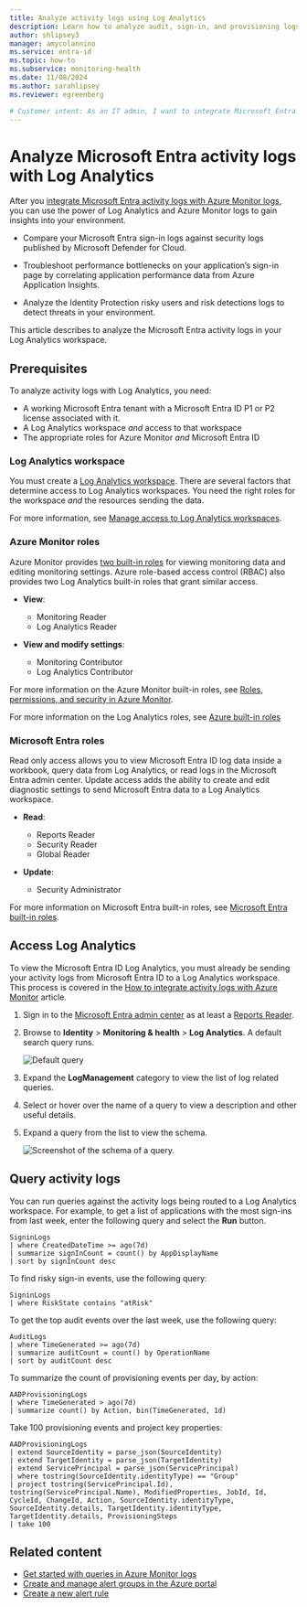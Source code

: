 ```yaml
---
title: Analyze activity logs using Log Analytics
description: Learn how to analyze audit, sign-in, and provisioning logs Microsoft Entra ID using Log Analytics queries.
author: shlipsey3
manager: amycolannino
ms.service: entra-id
ms.topic: how-to
ms.subservice: monitoring-health
ms.date: 11/08/2024
ms.author: sarahlipsey
ms.reviewer: egreenberg

# Customer intent: As an IT admin, I want to integrate Microsoft Entra activity logs with Azure Monitor logs so that I can analyze the logs with Log Analytics.
---
```


# Analyze Microsoft Entra activity logs with Log Analytics

After you [integrate Microsoft Entra activity logs with Azure Monitor logs](./howto-integrate-activity-logs-with-azure-monitor-logs.yml), you can use the power of Log Analytics and Azure Monitor logs to gain insights into your environment.

* Compare your Microsoft Entra sign-in logs against security logs published by Microsoft Defender for Cloud.
  
* Troubleshoot performance bottlenecks on your application’s sign-in page by correlating application performance data from Azure Application Insights.

* Analyze the Identity Protection risky users and risk detections logs to detect threats in your environment.

This article describes to analyze the Microsoft Entra activity logs in your Log Analytics workspace. 

## Prerequisites

To analyze activity logs with Log Analytics, you need:

* A working Microsoft Entra tenant with a Microsoft Entra ID P1 or P2 license associated with it.
* A Log Analytics workspace *and* access to that workspace
* The appropriate roles for Azure Monitor *and* Microsoft Entra ID

### Log Analytics workspace

You must create a [Log Analytics workspace](/azure/azure-monitor/logs/quick-create-workspace). There are several factors that determine access to Log Analytics workspaces. You need the right roles for the workspace *and* the resources sending the data.

For more information, see [Manage access to Log Analytics workspaces](/azure/azure-monitor/logs/manage-access).

### Azure Monitor roles

Azure Monitor provides [two built-in roles](/azure/azure-monitor/roles-permissions-security#monitoring-reader) for viewing monitoring data and editing monitoring settings. Azure role-based access control (RBAC) also provides two Log Analytics built-in roles that grant similar access.

* **View**:
  * Monitoring Reader
  * Log Analytics Reader

* **View and modify settings**:
  * Monitoring Contributor
  * Log Analytics Contributor

For more information on the Azure Monitor built-in roles, see [Roles, permissions, and security in Azure Monitor](/azure/azure-monitor/roles-permissions-security#monitoring-reader).

For more information on the Log Analytics roles, see [Azure built-in roles](/azure/role-based-access-control/built-in-roles#log-analytics-contributor)

### Microsoft Entra roles
<a name='azure-ad-roles'></a>

Read only access allows you to view Microsoft Entra ID log data inside a workbook, query data from Log Analytics, or read logs in the Microsoft Entra admin center. Update access adds the ability to create and edit diagnostic settings to send Microsoft Entra data to a Log Analytics workspace.

* **Read**:
  * Reports Reader
  * Security Reader
  * Global Reader

* **Update**:
  * Security Administrator

For more information on Microsoft Entra built-in roles, see [Microsoft Entra built-in roles](../role-based-access-control/permissions-reference.md).

## Access Log Analytics

To view the Microsoft Entra ID Log Analytics, you must already be sending your activity logs from Microsoft Entra ID to a Log Analytics workspace. This process is covered in the [How to integrate activity logs with Azure Monitor](howto-integrate-activity-logs-with-azure-monitor-logs.yml) article.


1. Sign in to the [Microsoft Entra admin center](https://entra.microsoft.com) as at least a [Reports Reader](../role-based-access-control/permissions-reference.md#reports-reader).

1. Browse to **Identity** > **Monitoring & health** > **Log Analytics**. A default search query runs.

    ![Default query](media/howto-analyze-activity-logs-log-analytics/default-query.png)

1. Expand the **LogManagement** category to view the list of log related queries.

1. Select or hover over the name of a query to view a description and other useful details.

1. Expand a query from the list to view the schema.

    ![Screenshot of the schema of a query.](media/howto-analyze-activity-logs-log-analytics/log-analytics-query-schema.png)

## Query activity logs

You can run queries against the activity logs being routed to a Log Analytics workspace. For example, to get a list of applications with the most sign-ins from last week, enter the following query and select the **Run** button.

```kusto
SigninLogs 
| where CreatedDateTime >= ago(7d)
| summarize signInCount = count() by AppDisplayName
| sort by signInCount desc 
```

To find risky sign-in events, use the following query:

```kusto
SigninLogs
| where RiskState contains "atRisk"
```

To get the top audit events over the last week, use the following query:

```kusto
AuditLogs 
| where TimeGenerated >= ago(7d)
| summarize auditCount = count() by OperationName 
| sort by auditCount desc 
```

To summarize the count of provisioning events per day, by action:
```kusto
AADProvisioningLogs
| where TimeGenerated > ago(7d)
| summarize count() by Action, bin(TimeGenerated, 1d)
```

Take 100 provisioning events and project key properties:
```kusto
AADProvisioningLogs
| extend SourceIdentity = parse_json(SourceIdentity)
| extend TargetIdentity = parse_json(TargetIdentity)
| extend ServicePrincipal = parse_json(ServicePrincipal)
| where tostring(SourceIdentity.identityType) == "Group"
| project tostring(ServicePrincipal.Id), tostring(ServicePrincipal.Name), ModifiedProperties, JobId, Id, CycleId, ChangeId, Action, SourceIdentity.identityType, SourceIdentity.details, TargetIdentity.identityType, TargetIdentity.details, ProvisioningSteps
| take 100
```

## Related content

* [Get started with queries in Azure Monitor logs](/azure/azure-monitor/logs/get-started-queries)
* [Create and manage alert groups in the Azure portal](/azure/azure-monitor/alerts/action-groups)
* [Create a new alert rule](/azure/azure-monitor/alerts/alerts-create-new-alert-rule)